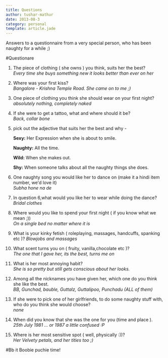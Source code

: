 ```yaml
---
title: Questions
author: tushar-mathur
date: 2013-08-3
category: personal
template: article.jade
---
```

Answers to a questionnaire from a very special person, who has been naughty for a while ;)

#Questionare

1. The piece of clothing ( she owns ) you think, suits her the best?  
_Every time she buys something new it looks better than ever on her_

2. Where was your first kiss?  
_Bangalore - Krishna Temple Road. She came on to me ;)_

3. One piece of clothing you think she should wear on your first night?  
_absolutely nothing, completely naked_

4. If she were to get a tattoo, what and where should it be?  
_Back, collar bone_

5. pick out the adjective that suits her the best and why -  

	**Sexy:** Her Expression when she is about to smile.
	
	**Naughty:** All the time.
	
	**Wild:** When she makes out.
	
	**Shy:** When someone talks about all the naughty things she does.

6. One naughty song you would like her to dance on (make it a hindi item number, we'd love it)  
_Subha hone na de_

7. In question 6,what would you like her to wear while doing the dance?  
_Bridal clothes_

8. Where would you like to spend your first night ( if you know what we mean ;))  
_On a single bed no matter where it is_

9. What is your kinky fetish ( roleplaying, massages, handcuffs, spanking etc )?
_Blowjobs and massages_

10. What scent turns you on ( fruity, vanilla,chocolate etc )?  
_The one that I gave her, its the best, turns me on_

11. What is her most annoying habit?  
_She is so pretty but still gets conscious about her looks._

12. Among all the nicknames you have given her, which one do you think she like the best.  
_BB, Gunchad, bauble, Guttalz, Guttalipoo, Punchadu (ALL of them)_

13. If she were to pick one of her girlfriends, to do some naughty stuff with, who do you think she would choose?  
_none_

14. When did you know that she was the one for you (time and place ).  
_25th July 1981 … or 1987 a little confused :P_

15. Where is her most sensitive spot ( well, physically :))?  
_Her Velvety petals, and her tities too ;)_



#Bb it Boobie puchie time!